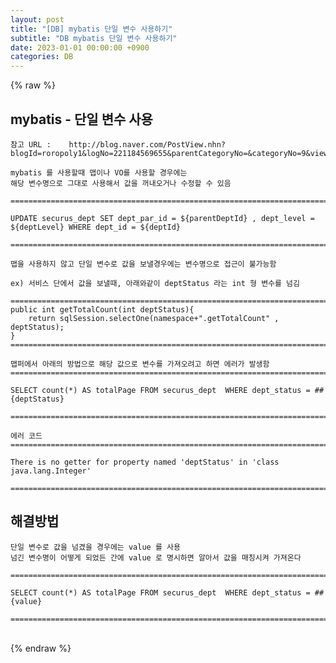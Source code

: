 ```yaml
---  
layout: post  
title: "[DB] mybatis 단일 변수 사용하기"  
subtitle: "DB mybatis 단일 변수 사용하기"  
date: 2023-01-01 00:00:00 +0900  
categories: DB  
---  
```

{% raw %}  
## mybatis - 단일 변수 사용  
  
	참고 URL : 	http://blog.naver.com/PostView.nhn?blogId=roropoly1&logNo=221184569655&parentCategoryNo=&categoryNo=9&viewDate=&isShowPopularPosts=true&from=search  
  
	mybatis 를 사용할때 맵이나 VO를 사용할 경우에는  
	해당 변수명으로 그대로 사용해서 값을 꺼내오거나 수정할 수 있음  
  
	=====================================================================================================================================================  
  
	UPDATE securus_dept SET dept_par_id = ${parentDeptId} , dept_level = ${deptLevel} WHERE dept_id = ${deptId}  
  
	=====================================================================================================================================================  
  
	맵을 사용하지 않고 단일 변수로 값을 보낼경우에는 변수명으로 접근이 불가능함  
  
	ex) 서비스 단에서 값을 보낼때, 아래와같이 deptStatus 라는 int 형 변수를 넘김  
  
	=====================================================================================================================================================  
	public int getTotalCount(int deptStatus){  
        return sqlSession.selectOne(namespace+".getTotalCount" , deptStatus);  
    }  
	=====================================================================================================================================================  
  
	맵퍼에서 아래의 방법으로 해당 값으로 변수를 가져오려고 하면 에러가 발생함  
	=====================================================================================================================================================  
  
	SELECT count(*) AS totalPage FROM securus_dept  WHERE dept_status = ##{deptStatus}  
  
	=====================================================================================================================================================  
  
	에러 코드  
	=====================================================================================================================================================  
  
	There is no getter for property named 'deptStatus' in 'class java.lang.Integer'  
  
	=====================================================================================================================================================  
  
## 해결방법  
  
	단일 변수로 값을 넘겼을 경우에는 value 를 사용  
	넘긴 변수명이 어떻게 되었든 간에 value 로 명시하면 알아서 값을 매칭시켜 가져온다  
  
	=====================================================================================================================================================  
  
	SELECT count(*) AS totalPage FROM securus_dept  WHERE dept_status = ##{value}  
  
	=====================================================================================================================================================  
  
                                                                                                                                                                                                                                                                                                                                                                                                                                                                                                                                                                                                                                                                                                                                                                                                                                                                                                                                                                                                                                                                                                                                                                                                                                                                                                                                                                                                                                                                                                                                                                                                                                                                                                                                                                                                                                                                                                                                                                                                                                                                                                                                                                                                                                                                                                                                                                                                                                                                                                                                                                                                                                                                                                                                                                                               
{% endraw %}